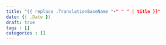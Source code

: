 ```yaml
---
title: "{{ replace .TranslationBaseName "-" " " | title }}"
date: {{ .Date }}
draft: true
tags : []
categories : []
---
```


